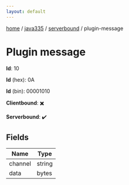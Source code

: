 ```yaml
---
layout: default
---
```


[home](/)  /  [java335](/protocol/java335)  /  [serverbound](/protocol/java335/serverbound)  /  plugin-message

# Plugin message

**Id**: 10

**Id** (hex): 0A

**Id** (bin): 00001010

**Clientbound**: ✖️

**Serverbound**: ✔️

## Fields

Name | Type
---|---
channel | string
data | bytes
